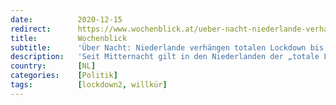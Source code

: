 ```yaml
---
date:          2020-12-15
redirect:      https://www.wochenblick.at/ueber-nacht-niederlande-verhaengen-totalen-lockdown-bis-19-jaenner/
title:         Wochenblick
subtitle:      'Über Nacht: Niederlande verhängen totalen Lockdown bis 19. Jänner'
description:   'Seit Mitternacht gilt in den Niederlanden der „totale Lockdown“. Länger als der geplante Shutdown in Deutschland, der voraussichtlich am 10.01. endet, obwohl er erst am Mittwoch beginnt, sollen alle Geschäfte und Einrichtungen, die nicht überlebenswichtig sind, in den Niederlanden bis zum 19. Januar 2021 schliessen. Von Alina Adair Noch ehe der niederländische Premierminister Mark Rutte […]'
country:       [NL]
categories:    [Politik]
tags:          [lockdown2, willkür]
---
```

